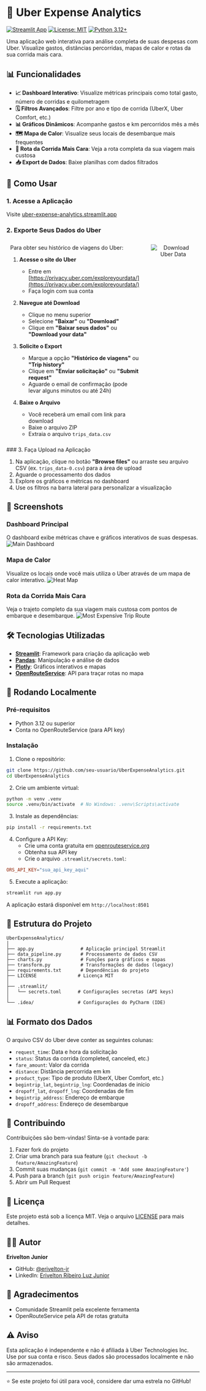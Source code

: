 # 🚙 Uber Expense Analytics

[![Streamlit App](https://static.streamlit.io/badges/streamlit_badge_black_white.svg)](https://uber-expense-analytics.streamlit.app/)
[![License: MIT](https://img.shields.io/badge/License-MIT-yellow.svg)](LICENSE)
[![Python 3.12+](https://img.shields.io/badge/python-3.12+-blue.svg)](https://www.python.org/downloads/)

Uma aplicação web interativa para análise completa de suas despesas com Uber. Visualize gastos, distâncias percorridas, mapas de calor e rotas da sua corrida mais cara.

## 📊 Funcionalidades 

- **📈 Dashboard Interativo**: Visualize métricas principais como total gasto, número de corridas e quilometragem
- **🗓️ Filtros Avançados**: Filtre por ano e tipo de corrida (UberX, Uber Comfort, etc.)
- **📊 Gráficos Dinâmicos**: Acompanhe gastos e km percorridos mês a mês
- **🗺️ Mapa de Calor**: Visualize seus locais de desembarque mais frequentes
- **🚗 Rota da Corrida Mais Cara**: Veja a rota completa da sua viagem mais custosa
- **📥 Export de Dados**: Baixe planilhas com dados filtrados

## 🎯 Como Usar

### 1. Acesse a Aplicação

Visite [uber-expense-analytics.streamlit.app](https://uber-expense-analytics.streamlit.app/)

### 2. Exporte Seus Dados do Uber
<div style="display: flex;">
   <div style="flex: 1; padding: 10px;">
   Para obter seu histórico de viagens do Uber:

   1. **Acesse o site do Uber**
      - Entre em [https://privacy.uber.com/exploreyourdata/](https://privacy.uber.com/exploreyourdata/)
      - Faça login com sua conta

   2. **Navegue até Download**
      - Clique no menu superior
      - Selecione **"Baixar"** ou **"Download"**
      - Clique em **"Baixar seus dados"** ou **"Download your data"**

   3. **Solicite o Export**
      - Marque a opção **"Histórico de viagens"** ou **"Trip history"**
      - Clique em **"Enviar solicitação"** ou **"Submit request"**
      - Aguarde o email de confirmação (pode levar alguns minutos ou até 24h)

   4. **Baixe o Arquivo**
      - Você receberá um email com link para download
      - Baixe o arquivo ZIP
      - Extraia o arquivo `trips_data.csv`
   </div>
<div style="flex: 1; padding: 10px; margin-left: 10px; text-align: center;">
   <img src="img/download_receipt.gif" alt="Download Uber Data" 
         style="max-width: 100%; border: none; outline: none; box-shadow: none;">
</div>
</div>
### 3. Faça Upload na Aplicação

1. Na aplicação, clique no botão **"Browse files"** ou arraste seu arquivo CSV (ex. `trips_data-0.csv`) para a área de upload
2. Aguarde o processamento dos dados
3. Explore os gráficos e métricas no dashboard
4. Use os filtros na barra lateral para personalizar a visualização

## 📸 Screenshots

### Dashboard Principal
O dashboard exibe métricas chave e gráficos interativos de suas despesas.
<img src="img/main_dashboard.png" alt="Main Dashboard" style="max-width: 60%; border: none; outline: none; box-shadow: none;">

### Mapa de Calor
Visualize os locais onde você mais utiliza o Uber através de um mapa de calor interativo.
<img src="img/heatmap.png" alt="Heat Map" style="max-width: 60%; border: none; outline: none; box-shadow: none;">

### Rota da Corrida Mais Cara
Veja o trajeto completo da sua viagem mais custosa com pontos de embarque e desembarque.
<img src="img/route.png" alt="Most Expensive Trip Route" style="max-width: 60%; border: none; outline: none; box-shadow: none;">

## 🛠️ Tecnologias Utilizadas

- **[Streamlit](https://streamlit.io/)**: Framework para criação da aplicação web
- **[Pandas](https://pandas.pydata.org/)**: Manipulação e análise de dados
- **[Plotly](https://plotly.com/)**: Gráficos interativos e mapas
- **[OpenRouteService](https://openrouteservice.org/)**: API para traçar rotas no mapa

## 🚀 Rodando Localmente

### Pré-requisitos

- Python 3.12 ou superior
- Conta no OpenRouteService (para API key)

### Instalação

1. Clone o repositório:
```bash
git clone https://github.com/seu-usuario/UberExpenseAnalytics.git
cd UberExpenseAnalytics
```

2. Crie um ambiente virtual:
```bash
python -m venv .venv
source .venv/bin/activate  # No Windows: .venv\Scripts\activate
```

3. Instale as dependências:
```bash
pip install -r requirements.txt
```

4. Configure a API Key:
   - Crie uma conta gratuita em [openrouteservice.org](https://openrouteservice.org/)
   - Obtenha sua API key
   - Crie o arquivo `.streamlit/secrets.toml`:
```toml
ORS_API_KEY="sua_api_key_aqui"
```

5. Execute a aplicação:
```bash
streamlit run app.py
```

A aplicação estará disponível em `http://localhost:8501`

## 📁 Estrutura do Projeto

```
UberExpenseAnalytics/
│
├── app.py                 # Aplicação principal Streamlit
├── data_pipeline.py       # Processamento de dados CSV
├── charts.py              # Funções para gráficos e mapas
├── transform.py           # Transformações de dados (legacy)
├── requirements.txt       # Dependências do projeto
├── LICENSE               # Licença MIT
│
├── .streamlit/
│   └── secrets.toml      # Configurações secretas (API keys)
│
└── .idea/                # Configurações do PyCharm (IDE)
```

## 📊 Formato dos Dados

O arquivo CSV do Uber deve conter as seguintes colunas:
- `request_time`: Data e hora da solicitação
- `status`: Status da corrida (completed, canceled, etc.)
- `fare_amount`: Valor da corrida
- `distance`: Distância percorrida em km
- `product_type`: Tipo de produto (UberX, Uber Comfort, etc.)
- `begintrip_lat`, `begintrip_lng`: Coordenadas de início
- `dropoff_lat`, `dropoff_lng`: Coordenadas de fim
- `begintrip_address`: Endereço de embarque
- `dropoff_address`: Endereço de desembarque

## 🤝 Contribuindo

Contribuições são bem-vindas! Sinta-se à vontade para:

1. Fazer fork do projeto
2. Criar uma branch para sua feature (`git checkout -b feature/AmazingFeature`)
3. Commit suas mudanças (`git commit -m 'Add some AmazingFeature'`)
4. Push para a branch (`git push origin feature/AmazingFeature`)
5. Abrir um Pull Request

## 📝 Licença

Este projeto está sob a licença MIT. Veja o arquivo [LICENSE](LICENSE) para mais detalhes.

## 👨‍💻 Autor

**Erivelton Junior**

- GitHub: [@erivelton-jr](https://github.com/erivelton-jr)
- LinkedIn: [Erivelton Ribeiro Luz Junior](https://linkedin.com/in/eriveltonjr)

## 🙏 Agradecimentos

- Comunidade Streamlit pela excelente ferramenta
- OpenRouteService pela API de rotas gratuita

## ⚠️ Aviso

Esta aplicação é independente e não é afiliada à Uber Technologies Inc. Use por sua conta e risco. Seus dados são processados localmente e não são armazenados.

---

⭐ Se este projeto foi útil para você, considere dar uma estrela no GitHub!